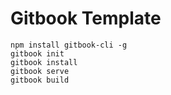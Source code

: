 # Gitbook Template

```
npm install gitbook-cli -g
gitbook init
gitbook install
gitbook serve
gitbook build
```
